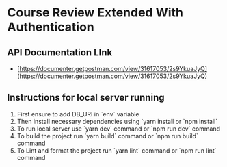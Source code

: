 # Course Review Extended With Authentication

## API Documentation LInk

- [https://documenter.getpostman.com/view/31617053/2s9YkuaJyQ](https://documenter.getpostman.com/view/31617053/2s9YkuaJyQ)

## Instructions for local server running

<ol>
<li>First ensure to add DB_URI in `env` variable</li>
<li>Then install necessary dependencies using `yarn install or `npm install`</li>
<li>To run local server use `yarn dev` command or `npm run dev` command</li>
<li>To build the project run `yarn build` command or `npm run build` command</li>
<li>To Lint and format the project run `yarn lint` command or `npm run lint` command</li>
</ol>
